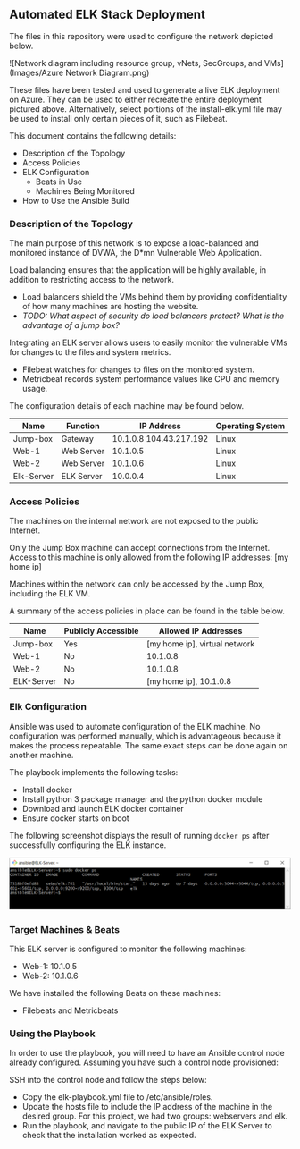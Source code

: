 ## Automated ELK Stack Deployment

The files in this repository were used to configure the network depicted below.

![Network diagram including resource group, vNets, SecGroups, and VMs](Images/Azure Network Diagram.png)

These files have been tested and used to generate a live ELK deployment on Azure. They can be used to either recreate the entire deployment pictured above. Alternatively, select portions of the install-elk.yml file may be used to install only certain pieces of it, such as Filebeat.

This document contains the following details:
- Description of the Topology
- Access Policies
- ELK Configuration
  - Beats in Use
  - Machines Being Monitored
- How to Use the Ansible Build


### Description of the Topology

The main purpose of this network is to expose a load-balanced and monitored instance of DVWA, the D*mn Vulnerable Web Application.

Load balancing ensures that the application will be highly available, in addition to restricting access to the network.
- Load balancers shield the VMs behind them by providing confidentiality of how many machines are hosting the website.
- _TODO: What aspect of security do load balancers protect? What is the advantage of a jump box?_

Integrating an ELK server allows users to easily monitor the vulnerable VMs for changes to the files and system metrics.
- Filebeat watches for changes to files on the monitored system.
- Metricbeat records system performance values like CPU and memory usage.

The configuration details of each machine may be found below.

| Name       | Function   | IP Address              | Operating System |
|------------|------------|-------------------------|------------------|
| Jump-box   | Gateway    | 10.1.0.8 104.43.217.192 | Linux            |
| Web-1      | Web Server | 10.1.0.5                | Linux            |
| Web-2      | Web Server | 10.1.0.6                | Linux            |
| Elk-Server | ELK Server | 10.0.0.4                | Linux            |

### Access Policies

The machines on the internal network are not exposed to the public Internet. 

Only the Jump Box machine can accept connections from the Internet. Access to this machine is only allowed from the following IP addresses: [my home ip]

Machines within the network can only be accessed by the Jump Box, including the ELK VM.

A summary of the access policies in place can be found in the table below.

| Name      | Publicly Accessible | Allowed IP Addresses |
|-----------|---------------------|----------------------|
| Jump-box  | Yes                 | [my home ip], virtual network |
| Web-1     | No                  | 10.1.0.8                      |
| Web-2     | No                  | 10.1.0.8                      |
| ELK-Server| No                  | [my home ip], 10.1.0.8        |

### Elk Configuration

Ansible was used to automate configuration of the ELK machine. No configuration was performed manually, which is advantageous because it makes the process repeatable. The same exact steps can be done again on another machine.

The playbook implements the following tasks:
- Install docker
- Install python 3 package manager and the python docker module
- Download and launch ELK docker container
- Ensure docker starts on boot

The following screenshot displays the result of running `docker ps` after successfully configuring the ELK instance.

![Output of docker ps command on ELK server](Images/docker-ps-on-elk.png)

### Target Machines & Beats
This ELK server is configured to monitor the following machines:
- Web-1: 10.1.0.5
- Web-2: 10.1.0.6

We have installed the following Beats on these machines:
- Filebeats and Metricbeats

### Using the Playbook
In order to use the playbook, you will need to have an Ansible control node already configured. Assuming you have such a control node provisioned: 

SSH into the control node and follow the steps below:
- Copy the elk-playbook.yml file to /etc/ansible/roles.
- Update the hosts file to include the IP address of the machine in the desired group. For this project, we had two groups: webservers and elk.
- Run the playbook, and navigate to the public IP of the ELK Server to check that the installation worked as expected.